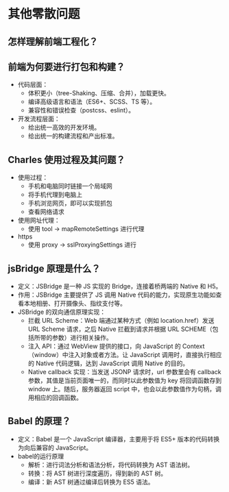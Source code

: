# 其他零散问题
## 怎样理解前端工程化？


## 前端为何要进行打包和构建？
- 代码层面：
	- 体积更小（tree-Shaking、压缩、合并），加载更快。
	- 编译高级语言和语法（ES6+、SCSS、TS 等）。
	- 兼容性和错误检查（postcss、eslint）。
- 开发流程层面：
	- 给出统一高效的开发环境。
	- 给出统一的构建流程和产出标准。

## Charles 使用过程及其问题？
- 使用过程：
	- 手机和电脑同时链接一个局域网
	- 将手机代理到电脑上
	- 手机浏览网页，即可以实现抓包
	- 查看网络请求
- 使用网址代理：
	- 使用 tool -\> mapRemoteSettings 进行代理 
- https
	- 使用 proxy -\> sslProxyingSettings 进行
	
## jsBridge 原理是什么？
- 定义：JSBridge 是一种 JS 实现的 Bridge，连接着桥两端的 Native 和 H5。
- 作用：JSBridge 主要提供了 JS 调用 Native 代码的能力，实现原生功能如查看本地相册、打开摄像头、指纹支付等。
- JSBridge 的双向通信原理实现：
	- 拦截 URL Scheme：Web 端通过某种方式（例如 location.href）发送 URL Scheme 请求，之后 Native 拦截到请求并根据 URL SCHEME（包括所带的参数）进行相关操作。
	- 注入 API：通过 WebView 提供的接口，向 JavaScript 的 Context（window）中注入对象或者方法。让 JavaScript 调用时，直接执行相应的 Native 代码逻辑，达到 JavaScript 调用 Native 的目的。
	- Native callback 实现：当发送 JSONP 请求时，url 参数里会有 callback 参数，其值是当前页面唯一的，而同时以此参数值为 key 将回调函数存到 window 上。随后，服务器返回 script 中，也会以此参数值作为句柄，调用相应的回调函数。

## Babel 的原理？
- 定义：Babel 是一个 JavaScript 编译器，主要用于将 ES5+ 版本的代码转换为向后兼容的 JavaScript。
- babel的运行原理
	- 解析：进行词法分析和语法分析，将代码转换为 AST 语法树。
	- 转换：将 AST 树进行深度遍历，得到新的 AST 树。
	- 编译：新 AST 树通过编译后转换为 ES5 语法。